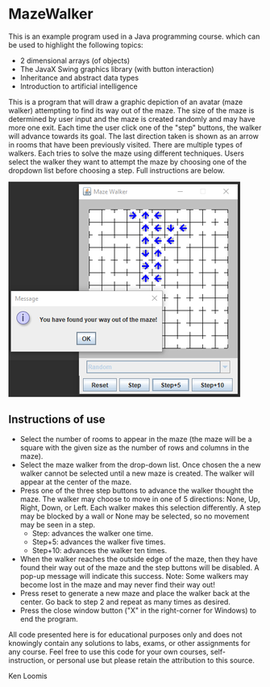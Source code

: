 # MazeWalker
This is an example program used in a Java programming course.  which can be used to highlight  the following topics:
* 2 dimensional arrays (of objects)
* The JavaX Swing graphics library (with button interaction)
* Inheritance and abstract data types
* Introduction to artificial intelligence

This is a program that will draw a graphic depiction of an avatar (maze walker) attempting to find its way out of 
the maze. The size of the maze is determined by user input and the maze is created randomly and may have more
one exit. Each time the user click one of the "step" buttons, the walker will advance towards its goal. The last
direction taken is shown as an arrow in rooms that have been previously visited. There are multiple
types of walkers. Each tries to solve the maze using different techniques. Users select the walker they want 
to attempt the maze by choosing one of the dropdown list before choosing a step. Full instructions are 
below.

![screenshot of the program in use](mazewalker.png)

## Instructions of use
* Select the number of rooms to appear in the maze (the maze will be a square with the given size as the 
number of rows and columns in the maze).
* Select the maze walker from the drop-down list. Once chosen the a new walker cannot be selected until
a new maze is created. The walker will appear at the center of the maze.
* Press one of the three step buttons to advance the walker thought the maze. The walker may choose to move 
in one of 5 directions: None, Up, Right, Down, or Left. Each walker makes this selection differently. A step may be
blocked by a wall or None may be selected, so no movement may be seen in a step.
	* Step: advances the walker one time. 
	* Step+5: advances the walker five times. 
	* Step+10: advances the walker ten times.
* When the walker reaches the outside edge of the maze, then they have found their way out of the maze and
the step buttons will be disabled. A pop-up message will indicate this success. 
	Note: Some walkers may become lost in the maze and may never find their way out!
* Press reset to generate a new maze and place the walker back at the center. Go back to step 2 and repeat 
as many times as desired.
* Press the close window button ("X" in the right-corner for Windows) to end the program.

All code presented here is for educational purposes only and does not knowingly contain any solutions
to labs, exams, or other assignments for any course. Feel free to use this code for your own
courses, self-instruction, or personal use but please retain the attribution to this source.

Ken Loomis
